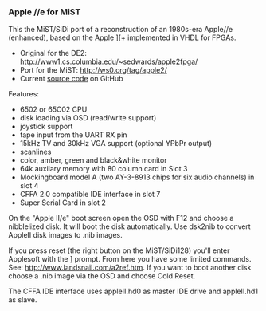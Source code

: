 ### Apple //e for MiST

This the MiST/SiDi port of a reconstruction of an 1980s-era Apple//e (enhanced),
based on the Apple ][+ implemented in VHDL for FPGAs.
* Original for the DE2: http://www1.cs.columbia.edu/~sedwards/apple2fpga/
* Port for the MiST: http://ws0.org/tag/apple2/
* Current [source code](https://github.com/gyurco/apple2efpga) on GitHub

Features:
- 6502 or 65C02 CPU
- disk loading via OSD (read/write support)
- joystick support
- tape input from the UART RX pin
- 15kHz TV and 30kHz VGA support (optional YPbPr output)
- scanlines
- color, amber, green and black&white monitor
- 64k auxilary memory with 80 column card in Slot 3
- Mockingboard model A (two AY-3-8913 chips for six audio channels) in slot 4
- CFFA 2.0 compatible IDE interface in slot 7
- Super Serial Card in slot 2

On the "Apple II/e" boot screen open the OSD with F12 and choose a nibblelized disk. It will boot
the disk automatically. Use dsk2nib to convert AppleII disk images to .nib images.

If you press reset (the right button on the MiST/SiDi128) you'll enter Applesoft with the ] prompt.
From here you have some limited commands. See: http://www.landsnail.com/a2ref.htm.
If you want to boot another disk choose a .nib image via the OSD and choose Cold Reset.

The CFFA IDE interface uses appleII.hd0 as master IDE drive and appleII.hd1 as slave.

